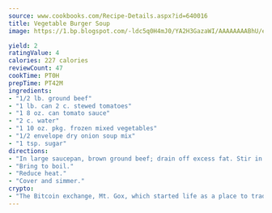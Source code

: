 ```yaml
---
source: www.cookbooks.com/Recipe-Details.aspx?id=640016
title: Vegetable Burger Soup
image: https://1.bp.blogspot.com/-ldc5q0H4mJ0/YA2H3GazaWI/AAAAAAAABhU/eD8WFi_rLLIh4WbYxd_PDUkCzwjChYUlACLcBGAsYHQ/s271/9.png

yield: 2
ratingValue: 4
calories: 227 calories
reviewCount: 47
cookTime: PT0H
prepTime: PT42M
ingredients:
- "1/2 lb. ground beef"
- "1 lb. can 2 c. stewed tomatoes"
- "1 8 oz. can tomato sauce"
- "2 c. water"
- "1 10 oz. pkg. frozen mixed vegetables"
- "1/2 envelope dry onion soup mix"
- "1 tsp. sugar"
directions:
- "In large saucepan, brown ground beef; drain off excess fat. Stir in tomatoes, tomato sauce, water, frozen vegetables, onion soup mix and sugar."
- "Bring to boil."
- "Reduce heat."
- "Cover and simmer."
crypto:
- "The Bitcoin exchange, Mt. Gox, which started life as a place to trade cards from a fantasy game, was hacked."
---
```

